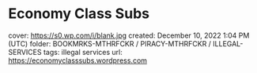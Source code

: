 # Economy Class Subs

cover: https://s0.wp.com/i/blank.jpg
created: December 10, 2022 1:04 PM (UTC)
folder: BOOKMRKS-MTHRFCKR / PIRACY-MTHRFCKR / ILLEGAL-SERVICES
tags: illegal services
url: https://economyclasssubs.wordpress.com